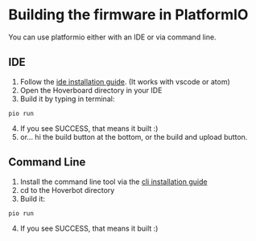 # Building the firmware in PlatformIO
You can use platformio either with an IDE or via command line.

## IDE
1. Follow the [ide installation guide](https://platformio.org/platformio-ide). (It works with vscode or atom)
2. Open the Hoverboard directory in your IDE
3. Build it by typing in terminal:
```
pio run
```
4. If you see SUCCESS, that means it built :)
5. or...  hi the build button at the bottom, or the build and upload button.

## Command Line
1. Install the command line tool via the [cli installation guide](https://docs.platformio.org/en/latest/installation.html)
2. cd to the Hoverbot directory
3. Build it: 
```
pio run
```
4. If you see SUCCESS, that means it built :)